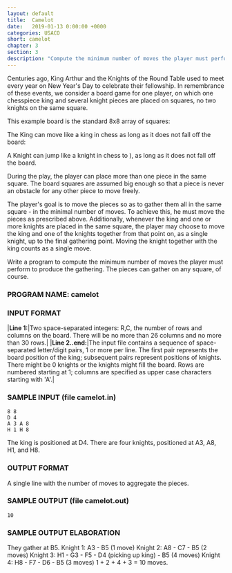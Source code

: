 ```yaml
---
layout: default
title:  Camelot
date:   2019-01-13 0:00:00 +0000
categories: USACO
short: camelot
chapter: 3
section: 3
description: "Compute the minimum number of moves the player must perform to produce the gathering. The pieces can gather on any square, of course."
---
```


Centuries ago, King Arthur and the Knights of the Round Table used to meet every year on New Year's Day to celebrate their fellowship. In remembrance of these events, we consider a board game for one player, on which one chesspiece king and several knight pieces are placed on squares, no two knights on the same square.

This example board is the standard 8x8 array of squares:

The King can move like a king in chess as long as it does not fall off the board:

A Knight can jump like a knight in chess to ), as long as it does not fall off the board.

During the play, the player can place more than one piece in the same square. The board squares are assumed big enough so that a piece is never an obstacle for any other piece to move freely.

The player's goal is to move the pieces so as to gather them all in the same square - in the minimal number of moves. To achieve this, he must move the pieces as prescribed above. Additionally, whenever the king and one or more knights are placed in the same square, the player may choose to move the king and one of the knights together from that point on, as a single knight, up to the final gathering point. Moving the knight together with the king counts as a single move.

Write a program to compute the minimum number of moves the player must perform to produce the gathering. The pieces can gather on any square, of course.

### PROGRAM NAME: camelot

### INPUT FORMAT


|**Line 1:**|Two space-separated integers: R,C, the number of rows and columns on the board. There will be no more than 26 columns and no more than 30 rows.|
|**Line 2..end:**|The input file contains a sequence of space-separated letter/digit pairs, 1 or more per line. The first pair represents the board position of the king; subsequent pairs represent positions of knights. There might be 0 knights or the knights might fill the board. Rows are numbered starting at 1; columns are specified as upper case characters starting with 'A'.|

### SAMPLE INPUT (file camelot.in)

```none
8 8
D 4
A 3 A 8
H 1 H 8
```

The king is positioned at D4. There are four knights, positioned at A3, A8, H1, and H8.

### OUTPUT FORMAT

A single line with the number of moves to aggregate the pieces.

### SAMPLE OUTPUT (file camelot.out)

```none
10
```

### SAMPLE OUTPUT ELABORATION

They gather at B5.
Knight 1: A3 - B5 (1 move)
Knight 2: A8 - C7 - B5 (2 moves)
Knight 3: H1 - G3 - F5 - D4 (picking up king) - B5 (4 moves)
Knight 4: H8 - F7 - D6 - B5 (3 moves)
1 + 2 + 4 + 3 = 10 moves.